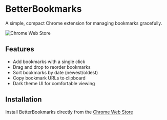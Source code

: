 # BetterBookmarks

A simple, compact Chrome extension for managing bookmarks gracefully.

![Chrome Web Store](https://img.shields.io/chrome-web-store/v/gkhjokkpnbhcghoeejbnclmpnhehedal)

## Features

- Add bookmarks with a single click
- Drag and drop to reorder bookmarks
- Sort bookmarks by date (newest/oldest)
- Copy bookmark URLs to clipboard
- Dark theme UI for comfortable viewing

## Installation

Install BetterBookmarks directly from the [Chrome Web Store](https://chromewebstore.google.com/detail/betterbookmarks/gkhjokkpnbhcghoeejbnclmpnhehedal)
